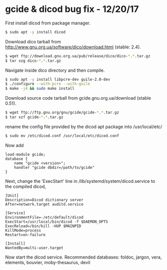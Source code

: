 # gcide & dicod bug fix - 12/20/17

First install dicod from package manager.

```bash
$ sudo apt -y install dicod
```

Download dico tarball from http://www.gnu.org.ua/software/dico/download.html
(stable: 2.4).

```bash
$ wget ftp://download.gnu.org.ua/pub/release/dico/dico-*.*.tar.gz
$ tar xzg dico-*.*.tar.gz
```

Navigate inside dico directory and then compile.

```bash
$ sudo apt -y install libpcre-dev guile-2.0-dev
$ ./configure --with-pcre --with-guile
$ make -j4 && sudo make install
```
Download source code tarball from gcide.gnu.org.ua/download (stable 0.51).

```bash
$ wget ftp://ftp.gnu.org/gnu/gcide/gcide-*.*.tar.gz
$ tar xzf gcide-*.*.tar.gz
```

rename the config file provided by the dicod apt package into
/usr/local/etc/

```bash
$ sudo mv /etc/dicod.conf /usr/local/etc/dicod.conf
```

Now add

~~~
load-module gcide;
database {
    name "gcide <version>";
    handler "gcide dbdir=/path/to/gcide"
}
~~~

Next, change the 'ExecStart' line in /lib/systemd/system/dicod.service to the
compiled dicod,

```systemd
[Unit]
Description=Dicod dictionary server
After=network.target auditd.service

[Service]
EnvironmentFile=-/etc/default/dicod
ExecStart=/usr/local/bin/dicod -f $DAEMON_OPTS
ExecReload=/bin/kill -HUP $MAINPID
KillMode=process
Restart=on-failure

[Install]
WantedBy=multi-user.target
```

Now start the dicod service.  Recommended databases: foldoc, jargon, vera,
elements, bouvier, moby-thesaurus, devil
